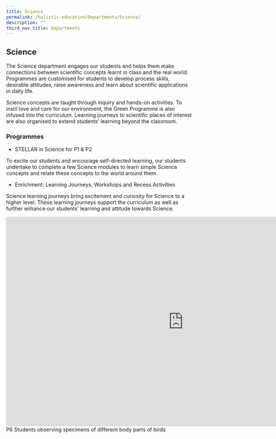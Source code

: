 ```yaml
---
title: Science
permalink: /holistic-education/Departments/Science/
description: ""
third_nav_title: Departments
---
```

## Science 

The Science department engages our students and helps them make connections between scientific concepts learnt in class and the real world. Programmes are customised for students to develop process skills, desirable attitudes, raise awareness and learn about scientific applications in daily life.  

Science concepts are taught through inquiry and hands-on activities. To instil love and care for our environment, the Green Programme is also infused into the curriculum. Learning journeys to scientific places of interest are also organised to extend students’ learning beyond the classroom.

### Programmes


*   STELLAR in Science for P1 &amp; P2

To excite our students and encourage self-directed learning, our students undertake to complete a few Science modules to learn simple Science concepts and relate these concepts to the world around them.  
  

*   Enrichment: Learning Journeys, Workshops and Recess Activities

Science learning journeys bring excitement and curiosity for Science to a higher level. These learning journeys support the curriculum as well as further enhance our students’ learning and attitude towards Science.

<iframe allowfullscreen="true" height="569" width="960" frameborder="0" src="https://docs.google.com/presentation/d/e/2PACX-1vTyvRph3GTn-fdgSveADDwmzh314pRQsYGMM3vonxQMWCjuc1jUTfuL5RqP2mKNsrI1_5ULWYLEdg_6/embed?start=false&amp;loop=false&amp;delayms=3000"></iframe>
P6 Students observing specimens of different body parts of birds

